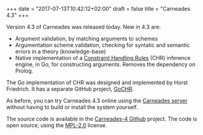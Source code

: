 +++
date = "2017-07-13T10:42:12+02:00" 
draft = false
title = "Carneades 4.3"
+++

Version 4.3 of Carneades was released today.  New in 4.3 are:

- Argument validation, by matching arguments to schemes
- Argumentation scheme validation, checking for syntatic and semantic
  errors in a theory (knowledge-base)
- Native implementation of a
  [Constraint Handling Rules](https://dtai.cs.kuleuven.be/CHR/) (CHR)
  inference engine, in Go, for constructing arguments. Removes the
  dependency on Prolog.

The Go implementation of CHR was designed and implemented by Horst
Friedrich. It has a separate GitHub project,
[GoCHR](https://github.com/hfried/GoCHR).

As before, you can try Carneades 4.3 online using the
[Carneades server](http://carneades.fokus.fraunhofer.de/carneades) without
having to build or install the system yourself.

The source code is available in the [Carneades-4
Github](https://github.com/carneades/carneades-4) project. The code is
open source, using the [MPL-2.0](https://www.mozilla.org/MPL/2.0/)
license.





